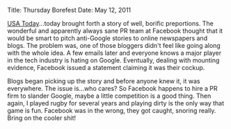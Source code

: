 Title: Thursday Borefest
Date: May 12, 2011

[USA Today](http://www.usatoday.com/)...today brought forth a story of well,
borific preportions. The wonderful and apparently always sane PR team at
Facebook thought that it would be smart to pitch anti-Google stories to online
newspapers and blogs. The problem was, one of those bloggers didn't feel like
going along with the whole idea. A few emails later and everyone knows a major
player in the tech industry is hating on Google. Eventually, dealing with
mounting evidence, Facebook issued a statement claiming it was their cockup.

Blogs began picking up the story and before anyone knew it, it was everywhere.
The issue is...who cares? So Facebook happens to hire a PR firm to slander
Google, maybe a little competition is a good thing. Then again, I played rugby
for several years and playing dirty is the only way that game is fun. Facebook
was in the wrong, they got caught, snoring really. Bring on the cooler shit!
